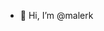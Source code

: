 - 👋 Hi, I’m @malerk


<!---
malerk/malerk is a ✨ special ✨ repository because its `README.md` (this file) appears on your GitHub profile.
You can click the Preview link to take a look at your changes.
--->
